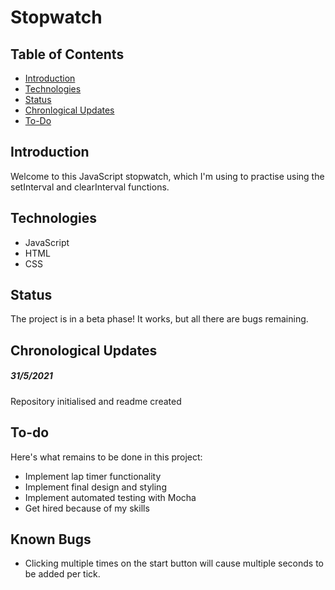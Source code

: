 # Stopwatch

## Table of Contents
* [Introduction](#introduction)
* [Technologies](#technologies)
* [Status](#status)
* [Chronlogical Updates](#chronological-updates)
* [To-Do](#to-do)


## Introduction

Welcome to this JavaScript stopwatch, which I'm using to practise using the setInterval and clearInterval functions.

## Technologies

- JavaScript
- HTML
- CSS

## Status

The project is in a beta phase!  It works, but all there are bugs remaining.

## Chronological Updates

##### 31/5/2021
Repository initialised and readme created


## To-do

Here's what remains to be done in this project:

- Implement lap timer functionality
- Implement final design and styling
- Implement automated testing with Mocha
- Get hired because of my skills

## Known Bugs

- Clicking multiple times on the start button will cause multiple seconds to be added per tick.  
